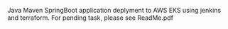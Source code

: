 Java Maven SpringBoot application deplyment to AWS EKS using jenkins and terraform.
For pending task, please see ReadMe.pdf